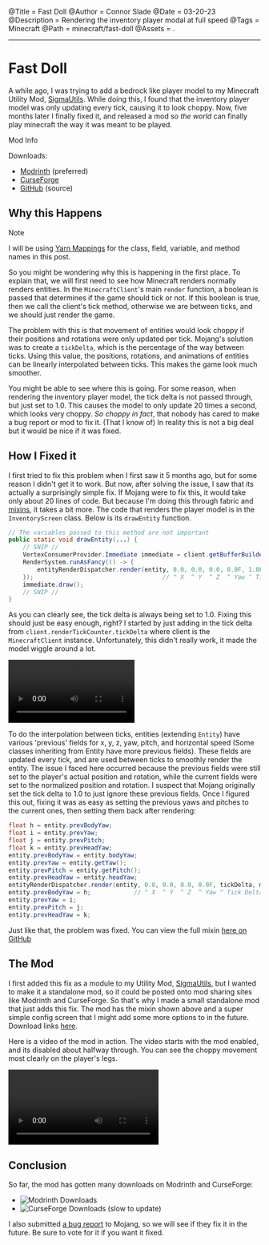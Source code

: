 @Title = Fast Doll
@Author = Connor Slade
@Date = 03-20-23
@Description = Rendering the inventory player modal at full speed
@Tags = Minecraft
@Path = minecraft/fast-doll
@Assets = .

---

# Fast Doll

A while ago, I was trying to add a bedrock like player model to my Minecraft Utility Mod, [SigmaUtils][sigma-utils].
While doing this, I found that the inventory player model was only updating every tick, causing it to look choppy.
Now, five months later I finally fixed it, and released a mod so _the world_ can finally play minecraft the way it was meant to be played.

<div ad info>
Mod Info

Downloads:

- [Modrinth][modrinth] (preferred)
- [CurseForge][curse-forge]
- [GitHub][source] (source)

</div>

## Why this Happens

<div ad note>
Note

I will be using [Yarn Mappings][yarn] for the class, field, variable, and method names in this post.

</div>

So you might be wondering why this is happening in the first place.
To explain that, we will first need to see how Minecraft renders normally renders entities.
In the `MinecraftClient`'s main `render` function, a boolean is passed that determines if the game should tick or not.
If this boolean is true, then we call the client's tick method, otherwise we are between ticks, and we should just render the game.

The problem with this is that movement of entities would look choppy if their positions and rotations were only updated per tick.
Mojang's solution was to create a `tickDelta`, which is the percentage of the way between ticks.
Using this value, the positions, rotations, and animations of entities can be linearly interpolated between ticks.
This makes the game look much smoother.

You might be able to see where this is going.
For some reason, when rendering the inventory player model, the tick delta is not passed through, but just set to 1.0.
This causes the model to only update 20 times a second, which looks very choppy.
_So choppy in fact_, that nobody has cared to make a bug report or mod to fix it. (That I know of)
In reality this is not a big deal but it would be nice if it was fixed.

## How I Fixed it

I first tried to fix this problem when I first saw it 5 months ago, but for some reason I didn't get it to work.
But now, after solving the issue, I saw that its actually a surprisingly simple fix.
If Mojang were to fix this, it would take only about 20 lines of code.
But because I'm doing this through fabric and [mixins][mixin], it takes a bit more.
The code that renders the player model is in the `InventoryScreen` class. Below is its `drawEntity` function.

```java
// The variables passed to this method are not important
public static void drawEntity(...) {
    // SNIP //
    VertexConsumerProvider.Immediate immediate = client.getBufferBuilders().getEntityVertexConsumers();
    RenderSystem.runAsFancy(() -> {
        entityRenderDispatcher.render(entity, 0.0, 0.0, 0.0, 0.0F, 1.0F, matrices, immediate, 15728880);
    });                                    // ^ X  ^ Y  ^ Z  ^ Yaw ^ Tick Delta               ^ Light
    immediate.draw();
    // SNIP //
}
```

As you can clearly see, the tick delta is always being set to 1.0.
Fixing this should just be easy enough, right?
I started by just adding in the tick delta from `client.renderTickCounter.tickDelta` where client is the `MinecraftClient` instance.
Unfortunately, this didn't really work, it made the model wiggle around a lot.

<video controls src="../assets/minecraft/fast-doll/jitter-bug.mp4" width="50%"></video>

To do the interpolation between ticks, entities (extending `Entity`) have various 'previous' fields for x, y, z, yaw, pitch, and horizontal speed (Some classes inheriting from Entity have more previous fields).
These fields are updated every tick, and are used between ticks to smoothly render the entity.
The issue I faced here occurred because the previous fields were still set to the player's actual position and rotation, while the current fields were set to the normalized position and rotation.
I suspect that Mojang originally set the tick delta to 1.0 to just ignore these previous fields.
Once I figured this out, fixing it was as easy as setting the previous yaws and pitches to the current ones, then setting them back after rendering:

```java
float h = entity.prevBodyYaw;
float i = entity.prevYaw;
float j = entity.prevPitch;
float k = entity.prevHeadYaw;
entity.prevBodyYaw = entity.bodyYaw;
entity.prevYaw = entity.getYaw();
entity.prevPitch = entity.getPitch();
entity.prevHeadYaw = entity.headYaw;
entityRenderDispatcher.render(entity, 0.0, 0.0, 0.0, 0.0F, tickDelta, matrices, immediate, 0xF000F0);
entity.prevBodyYaw = h;            // ^ X  ^ Y  ^ Z  ^ Yaw ^ Tick Delta                    ^ Light
entity.prevYaw = i;
entity.prevPitch = j;
entity.prevHeadYaw = k;
```

Just like that, the problem was fixed.
You can view the full mixin [here on GitHub][full-mixin]

## The Mod

I first added this fix as a module to my Utility Mod, [SigmaUtils][sigma-utils], but I wanted to make it a standalone mod, so it could be posted onto mod sharing sites like Modrinth and CurseForge.
So that's why I made a small standalone mod that just adds this fix.
The mod has the mixin shown above and a super simple config screen that I might add some more options to in the future.
Download links [here](#fast-doll).

Here is a video of the mod in action.
The video starts with the mod enabled, and its disabled about halfway through.
You can see the choppy movement most clearly on the player's legs.

<video controls src="../assets/minecraft/fast-doll/showcase.mp4"></video>

## Conclusion

So far, the mod has gotten many downloads on Modrinth and CurseForge:

- <img src="https://img.shields.io/modrinth/dt/OjbSENEi" alt="Modrinth Downloads" style="border-radius: 0;" />
- <img src="https://cf.way2muchnoise.eu/fast-doll.svg" alt="CurseForge Downloads" style="border-radius: 0;" /> (slow to update)

I also submitted [a bug report][bug-report] to Mojang, so we will see if they fix it in the future.
Be sure to vote for it if you want it fixed.

<!-- LINKS -->

[sigma-utils]: https://github.com/Basicprogrammer10/SigmaUtils
[modrinth]: https://modrinth.com/mod/fast-doll
[curse-forge]: https://www.curseforge.com/minecraft/mc-mods/fast-doll
[source]: https://github.com/Basicprogrammer10/minecraft-mods/tree/master/fast-doll
[yarn]: https://github.com/FabricMC/yarn
[mixin]: https://github.com/SpongePowered/Mixin
[full-mixin]: https://github.com/Basicprogrammer10/minecraft-mods/blob/075f7843dddde8e4e37fe5305d1746d50ae21140/fast-doll/src/main/java/com/connorcode/fastdoll/mixin/InventoryScreenMixin.java
[bug-report]: https://bugs.mojang.com/browse/MC-261134
